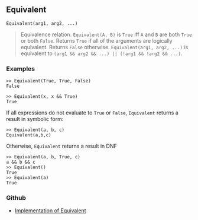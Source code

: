 ## Equivalent

```
Equivalent(arg1, arg2, ...)
```

>  Equivalence relation. `Equivalent(A, B)` is `True` iff `A` and `B` are both `True` or both `False`. Returns `True` if all of the arguments are logically equivalent. Returns `False` otherwise. `Equivalent(arg1, arg2, ...)` is equivalent to `(arg1 && arg2 && ...) || (!arg1 && !arg2 && ...)`.

### Examples

```
>> Equivalent(True, True, False)
False

>> Equivalent(x, x && True)
True
```

If all expressions do not evaluate to `True` or `False`, `Equivalent` returns a result in symbolic form:

```
>> Equivalent(a, b, c)
Equivalent(a,b,c)
```

Otherwise, `Equivalent` returns a result in DNF

```
>> Equivalent(a, b, True, c)
a && b && c
>> Equivalent()
True
>> Equivalent(a)
True
 ```

### Github

* [Implementation of Equivalent](https://github.com/axkr/symja_android_library/blob/master/symja_android_library/matheclipse-core/src/main/java/org/matheclipse/core/builtin/BooleanFunctions.java#L1394) 
